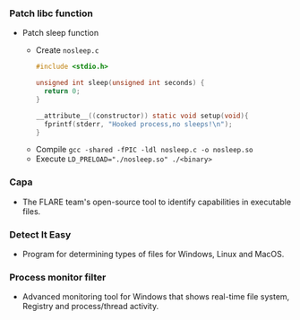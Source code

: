 ### Patch libc function

- Patch sleep function

  - Create `nosleep.c`
    ```c
    #include <stdio.h>

    unsigned int sleep(unsigned int seconds) {
      return 0;
    }

    __attribute__((constructor)) static void setup(void){
      fprintf(stderr, "Hooked process,no sleeps!\n");
    }
    ```
  - Compile `gcc -shared -fPIC -ldl nosleep.c -o nosleep.so`
  - Execute `LD_PRELOAD="./nosleep.so" ./<binary>`

### Capa

- The FLARE team's open-source tool to identify capabilities in executable files.


### Detect It Easy

- Program for determining types of files for Windows, Linux and MacOS.

### Process monitor filter

- Advanced monitoring tool for Windows that shows real-time file system, Registry and process/thread activity.

